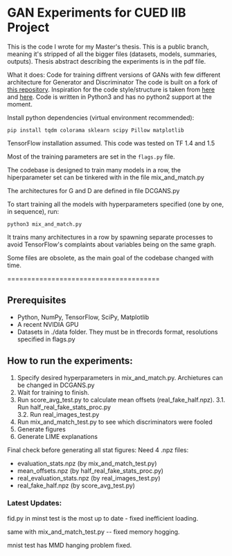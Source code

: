 # GAN Experiments for CUED IIB Project

This is the code I wrote for my Master's thesis. This is a public branch, meaning it's stripped of all the bigger files (datasets, models, summaries, outputs). Thesis abstract describing the experiments is in the pdf file.


What it does:
Code for training diffrent versions of GANs with few different architecture for Generator and Discriminator
The code is built on a fork of [this repository](https://github.com/igul222/improved_wgan_training).
Inspiration for the code style/structure is taken from [here](https://github.com/tdeboissiere/DeepLearningImplementations/tree/master/WGAN-GP) and [here](https://github.com/YuguangTong/improved_wgan_training).
Code is written in Python3 and has no python2 support at the moment.

<!-- ## To get started:
To initiate a compatible docker this command should work:
```
 nvidia-docker run -it -p <your_port_for_tensorboard>:6006 --name <your_name> -w /root -v /share/Downloads:/share/Downloads -v $HOME:/root/<your_home_dir> -v /share/logs:/share/logs -v /share/models:/share/models gcr.io/tensorflow/tensorflow:1.3.0-gpu-py3 bash
``` -->
Install python dependencies (virtual environment recommended):
```
pip install tqdm colorama sklearn scipy Pillow matplotlib
```
TensorFlow installation assumed. This code was tested on TF 1.4 and 1.5


Most of the training parameters are set in the `flags.py` file.

<!-- Can be used with the command line as well if you prefer it this way. -->
<!--
At the moment, the architecture for the Discriminator and Generator should be manually chosen in the `DandG.py`. The file is self explanatory. -->

The codebase is designed to train many models in a row, the hiperparameter set can be tinkered with in the file mix_and_match.py

The architectures for G and D are defined in file DCGANS.py

To start training all the models with hyperparameters specified (one by one, in sequence), run:
```
python3 mix_and_match.py
```
<!-- With architectures to train specified in mix_and_match.py -->

It trains many architectures in a row by spawning separate processes to avoid TensorFlow's complaints about variables being on the same graph.

Some files are obsolete, as the main goal of the codebase changed with time.

<!-- [Description of the original repository](https://github.com/igul222/improved_wgan_training) -->
======================================


## Prerequisites

- Python, NumPy, TensorFlow, SciPy, Matplotlib
- A recent NVIDIA GPU
- Datasets in ./data folder. They must be in tfrecords format, resolutions specified in flags.py


## How to run the experiments:

1. Specify desired hyperparameters in mix_and_match.py. Archietures can be changed in DCGANS.py
2. Wait for training to finish.
3. Run score_avg_test.py to calculate mean offsets (real_fake_half.npz).
  3.1. Run half_real_fake_stats_proc.py  
  3.2. Run real_images_test.py
4. Run mix_and_match_test.py to see which discriminators were fooled
5. Generate figures
6. Generate LIME explanations

Final check before generating all stat figures:
Need 4 .npz files:
* evaluation_stats.npz (by mix_and_match_test.py)
* mean_offsets.npz (by half_real_fake_stats_proc.py)
* real_evaluation_stats.npz (by real_images_test.py)
* real_fake_half.npz (by score_avg_test.py)





### Latest Updates:
fid.py in minst test is the most up to date - fixed inefficient loading.

same with mix_and_match_test.py -- fixed memory hogging.

mnist test has MMD hanging problem fixed.

